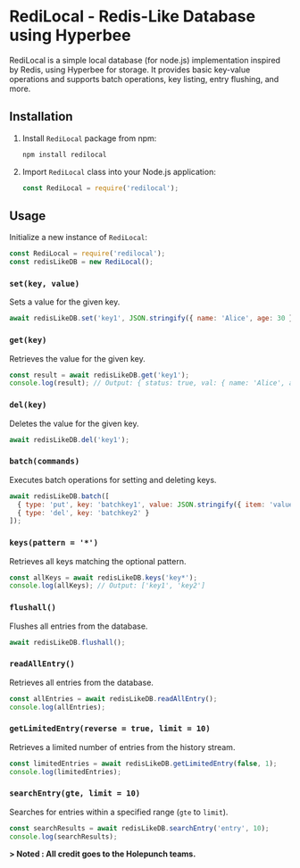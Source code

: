 # RediLocal - Redis-Like Database using Hyperbee

RediLocal is a simple local database (for node.js) implementation inspired by Redis, using Hyperbee for storage. It provides basic key-value operations and supports batch operations, key listing, entry flushing, and more.

## Installation

1. Install `RediLocal` package from npm:

   ```bash
   npm install redilocal
   ```

2. Import `RediLocal` class into your Node.js application:

   ```javascript
   const RediLocal = require('redilocal');
   ```

## Usage

Initialize a new instance of `RediLocal`:

```javascript
const RediLocal = require('redilocal');
const redisLikeDB = new RediLocal();
```

### `set(key, value)`

Sets a value for the given key.

```javascript
await redisLikeDB.set('key1', JSON.stringify({ name: 'Alice', age: 30 }));
```

### `get(key)`

Retrieves the value for the given key.

```javascript
const result = await redisLikeDB.get('key1');
console.log(result); // Output: { status: true, val: { name: 'Alice', age: 30 } }
```

### `del(key)`

Deletes the value for the given key.

```javascript
await redisLikeDB.del('key1');
```

### `batch(commands)`

Executes batch operations for setting and deleting keys.

```javascript
await redisLikeDB.batch([
  { type: 'put', key: 'batchkey1', value: JSON.stringify({ item: 'value1' }) },
  { type: 'del', key: 'batchkey2' }
]);
```

### `keys(pattern = '*')`

Retrieves all keys matching the optional pattern.

```javascript
const allKeys = await redisLikeDB.keys('key*');
console.log(allKeys); // Output: ['key1', 'key2']
```

### `flushall()`

Flushes all entries from the database.

```javascript
await redisLikeDB.flushall();
```

### `readAllEntry()`

Retrieves all entries from the database.

```javascript
const allEntries = await redisLikeDB.readAllEntry();
console.log(allEntries);
```

### `getLimitedEntry(reverse = true, limit = 10)`

Retrieves a limited number of entries from the history stream.

```javascript
const limitedEntries = await redisLikeDB.getLimitedEntry(false, 1);
console.log(limitedEntries);
```

### `searchEntry(gte, limit = 10)`

Searches for entries within a specified range (`gte` to `limit`).

```javascript
const searchResults = await redisLikeDB.searchEntry('entry', 10);
console.log(searchResults);
```

**> Noted : All credit goes to the Holepunch teams.**